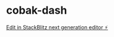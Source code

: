# cobak-dash

[Edit in StackBlitz next generation editor ⚡️](https://stackblitz.com/~/github.com/jskfox/cobak-dash)